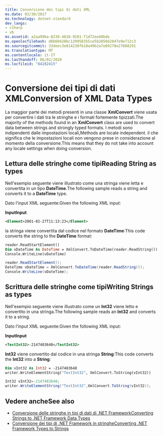 ```yaml
---
title: Conversione dei tipi di dati XML
ms.date: 03/30/2017
ms.technology: dotnet-standard
dev_langs:
- csharp
- vb
ms.assetid: a2aa99ba-8239-4818-9281-f1d72ee40bde
ms.openlocfilehash: d8b60428bc129958355ce5b285662847e9e712c3
ms.sourcegitcommit: 33deec3e814238fb18a49b2a7e89278e27888291
ms.translationtype: MT
ms.contentlocale: it-IT
ms.lasthandoff: 06/02/2020
ms.locfileid: "84282415"
---
```

# <a name="conversion-of-xml-data-types"></a><span data-ttu-id="f1d5d-102">Conversione dei tipi di dati XML</span><span class="sxs-lookup"><span data-stu-id="f1d5d-102">Conversion of XML Data Types</span></span>
<span data-ttu-id="f1d5d-103">La maggior parte dei metodi presenti in una classe **XmlConvert** viene usata per convertire i dati tra le stringhe e i formati fortemente tipizzati.</span><span class="sxs-lookup"><span data-stu-id="f1d5d-103">The majority of the methods found in an **XmlConvert** class are used to convert data between strings and strongly typed formats.</span></span> <span data-ttu-id="f1d5d-104">I metodi sono indipendenti dalle impostazioni locali,</span><span class="sxs-lookup"><span data-stu-id="f1d5d-104">Methods are locale independent.</span></span> <span data-ttu-id="f1d5d-105">il che significa che le impostazioni locali non vengono prese in considerazione al momento della conversione.</span><span class="sxs-lookup"><span data-stu-id="f1d5d-105">This means that they do not take into account any locale settings when doing conversion.</span></span>  
  
## <a name="reading-string-as-types"></a><span data-ttu-id="f1d5d-106">Lettura delle stringhe come tipi</span><span class="sxs-lookup"><span data-stu-id="f1d5d-106">Reading String as types</span></span>  
 <span data-ttu-id="f1d5d-107">Nell'esempio seguente viene illustrato come una stringa viene letta e convertita in un tipo **DateTime**.</span><span class="sxs-lookup"><span data-stu-id="f1d5d-107">The following sample reads a string and converts it to a **DateTime** type.</span></span>  
  
 <span data-ttu-id="f1d5d-108">Dato l'input XML seguente:</span><span class="sxs-lookup"><span data-stu-id="f1d5d-108">Given the following XML input:</span></span>  
  
 <span data-ttu-id="f1d5d-109">**Input**</span><span class="sxs-lookup"><span data-stu-id="f1d5d-109">**Input**</span></span>  
  
```xml  
<Element>2001-02-27T11:13:23</Element>  
```  
  
 <span data-ttu-id="f1d5d-110">la stringa viene convertita dal codice nel formato **DateTime**:</span><span class="sxs-lookup"><span data-stu-id="f1d5d-110">This code converts the string to the **DateTime** format:</span></span>  
  
```vb  
reader.ReadStartElement()  
Dim vDateTime As DateTime = XmlConvert.ToDateTime(reader.ReadString())  
Console.WriteLine(vDateTime)  
```  
  
```csharp  
reader.ReadStartElement();  
DateTime vDateTime = XmlConvert.ToDateTime(reader.ReadString());  
Console.WriteLine(vDateTime);  
```  
  
## <a name="writing-strings-as-types"></a><span data-ttu-id="f1d5d-111">Scrittura delle stringhe come tipi</span><span class="sxs-lookup"><span data-stu-id="f1d5d-111">Writing Strings as types</span></span>  
 <span data-ttu-id="f1d5d-112">Nell'esempio seguente viene illustrato come un **Int32** viene letto e convertito in una stringa.</span><span class="sxs-lookup"><span data-stu-id="f1d5d-112">The following sample reads an **Int32** and converts it to a string.</span></span>  
  
 <span data-ttu-id="f1d5d-113">Dato l'input XML seguente:</span><span class="sxs-lookup"><span data-stu-id="f1d5d-113">Given the following XML input:</span></span>  
  
 <span data-ttu-id="f1d5d-114">**Input**</span><span class="sxs-lookup"><span data-stu-id="f1d5d-114">**Input**</span></span>  
  
```xml  
<TestInt32>-2147483648</TestInt32>  
```  
  
 <span data-ttu-id="f1d5d-115">**Int32** viene convertito dal codice in una stringa **String**:</span><span class="sxs-lookup"><span data-stu-id="f1d5d-115">This code converts the **Int32** into a **String**:</span></span>  
  
```vb  
Dim vInt32 As Int32 = -2147483648  
writer.WriteElementString("TestInt32", XmlConvert.ToString(vInt32))  
```  
  
```csharp  
Int32 vInt32=-2147483648;  
writer.WriteElementString("TestInt32",XmlConvert.ToString(vInt32));  
```  
  
## <a name="see-also"></a><span data-ttu-id="f1d5d-116">Vedere anche</span><span class="sxs-lookup"><span data-stu-id="f1d5d-116">See also</span></span>

- [<span data-ttu-id="f1d5d-117">Conversione delle stringhe in tipi di dati di .NET Framework</span><span class="sxs-lookup"><span data-stu-id="f1d5d-117">Converting Strings to .NET Framework Data Types</span></span>](converting-strings-to-dotnet-data-types.md)
- [<span data-ttu-id="f1d5d-118">Conversione dei tipi di .NET Framework in stringhe</span><span class="sxs-lookup"><span data-stu-id="f1d5d-118">Converting .NET Framework Types to Strings</span></span>](converting-dotnet-types-to-strings.md)
